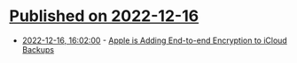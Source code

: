 # [Published on 2022-12-16](index.md)

* [2022-12-16, 16:02:00](https://soylentnews.org/article.pl?sid=22/12/16/1248258&from=rss) - [Apple is Adding End-to-end Encryption to iCloud Backups](https://soylentnews.org/article.pl?sid=22/12/16/1248258&from=rss)
